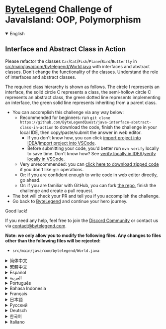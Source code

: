 # [ByteLegend](https://bytelegend.com) Challenge of JavaIsland: OOP, Polymorphism

<details open='true'>
<summary>English</summary>

## Interface and Abstract Class in Action

Please refactor the classes `Car`/`Cat`/`Fish`/`Plane`/`Bird`/`Butterfly` in [src/main/java/com/bytelegend/World.java](https://github.com/ByteLegendQuest/java-interface-abstract-class-in-action/blob/main/src/main/java/com/bytelegend/World.java) with interfaces and abstract classes.
Don't change the functionality of the classes. Understand the role of interfaces and abstract classes.

The required class hierarchy is shown as follows.
The circle I represents an interface, the solid circle C represents a class, the semi-hollow circle C represents an abstract class,
the green dotted line represents implementing an interface, the green solid line represents inheriting from a parent class.

- You can accomplish this challenge via any way below:
  - Recommended for beginners: run `git clone https://github.com/ByteLegendQuest/java-interface-abstract-class-in-action` to download the code,
    finish the challenge in your local IDE, then copy/paste/submit the answer in web editor.
    - If you don't know how, you can click [import project into IDEA](https://github.com/ByteLegendQuest/java-interface-abstract-class-in-action/blob/main/docs/en/clone-and-import.md)/[import project into VSCode](https://github.com/ByteLegendQuest/java-interface-abstract-class-in-action/blob/main/docs/en/clone-and-import-vscode.md).
    - Before submitting your code, you'd better run `mvn verify` locally to save time. Don't know how? See [verify locally in IDEA](https://github.com/ByteLegendQuest/java-interface-abstract-class-in-action/blob/main/docs/en/run-mvn-verify-idea.md)/[verify locally in VSCode](https://github.com/ByteLegendQuest/java-interface-abstract-class-in-action/blob/main/docs/en/run-mvn-verify-vscode.md).
  - Very unrecommended: you can [click here to download zipped code](https://codeload.github.com/ByteLegendQuest/java-interface-abstract-class-in-action/zip/refs/heads/main) if you don't like `git` operations.
  - Or: if you are confident enough to write code in web editor directly, go ahead.
  - Or: if you are familiar with GitHub, you can fork [the repo](https://github.com/ByteLegendQuest/java-interface-abstract-class-in-action), finish the challenge and create a pull request.
- The bot will check your PR and tell you if you accomplish the challenge.
- Go back to [ByteLegend](https://bytelegend.com) and continue your hero journey.

Good luck!

If you need any help, feel free to join the [Discord Community](https://discord.gg/35RreUUGWt) or contact us via [contact@bytelegend.com](mailto:contact@bytelegend.com).

**Note: we only allow you to modify the following files.
Any changes to files other than the following files will be rejected:**

- `src/main/java/com/bytelegend/World.java`

</details>

<details>
<summary>简体中文</summary>

## 接口与抽象类实战

请使用接口和抽象类重构[src/main/java/com/bytelegend/World.java](https://github.com/ByteLegendQuest/java-interface-abstract-class-in-action/blob/main/src/main/java/com/bytelegend/World.java)中的`Car`/`Cat`/`Fish`/`Plane`/`Bird`/`Butterfly`类，不改变其功能，体会接口和抽象类的作用。

要求的继承体系如图所示。其中，圆圈I代表接口，实心圆圈C代表类，半空心圆圈C代表抽象类，绿色虚线代表实现接口，绿色实现代表继承父类。

- 你可以使用以下任意一种方法完成挑战：
  - 初学者推荐：运行`git clone https://git.bytelegend.com/ByteLegendQuest/java-interface-abstract-class-in-action`将代码下载到本地，在本地使用IDE调试完成后复制到网页编辑器里提交。
    - 如果你不知道怎么做，可以点击[导入IDEA](https://github.com/ByteLegendQuest/java-interface-abstract-class-in-action/blob/main/docs/zh_hans/clone-and-import.md)/[导入VSCode](https://github.com/ByteLegendQuest/java-interface-abstract-class-in-action/blob/main/docs/zh_hans/clone-and-import-vscode.md)。
    - 在提交之前，你最好先在本地运行`mvn verify`验证一下答案，以节约时间。不知道如何做？请查看[在IDEA中本地验证](https://github.com/ByteLegendQuest/java-interface-abstract-class-in-action/blob/main/docs/zh_hans/run-mvn-verify-idea.md)/[在VSCode中本地验证](https://github.com/ByteLegendQuest/java-interface-abstract-class-in-action/blob/main/docs/zh_hans/run-mvn-verify-vscode.md)。
  - 非常不推荐：如果你实在不喜欢`git`命令行操作，你可以[点击这里直接下载打包好的代码](https://ghcodeload.bytelegend.com/ByteLegendQuest/java-interface-abstract-class-in-action/zip/refs/heads/main)。
  - 或者：如果你非常自信不需要下载代码到本地调试，可以使用网页编辑器直接提交。
  - 或者：如果你对GitHub非常熟悉，你可以fork[这个仓库](https://github.com/ByteLegendQuest/java-interface-abstract-class-in-action)、完成挑战后，创建一个Pull Request。
- 机器人将会检查你的答案，告诉你你是否通过了挑战。
- 回到[字节传说](https://bytelegend.com)，然后继续你的英雄旅程。

祝你好运！

如果你需要任何帮助，欢迎加入官方玩家QQ群（在[首页](https://bytelegend.com)右下角的`联系 & 关于`菜单里可以找到入群方式）或者[Discord社区](https://discord.gg/PvmqK3hF)，或email至[contact@bytelegend.com](mailto:contact@bytelegend.com)。

**注意：我们只允许您修改以下文件，任何对其他文件的修改都会被拒绝：**

- `src/main/java/com/bytelegend/World.java`

</details>

<details>
<summary>繁體中文</summary>

接口和抽像類在行動
---------

請使用接口和抽像類重構[src/main/java/com/bytelegend/World.java](https://github.com/ByteLegendQuest/java-interface-abstract-class-in-action/blob/main/src/main/java/com/bytelegend/World.java)中的`Car` / `Cat` / `Fish` / `Plane` / `Bird` / `Butterfly`類。不要更改類的功能。了解接口和抽像類的作用。

所需的類層次結構如下所示。圓圈I代表接口，實心圓C代表類，半空心圓C代表抽像類，綠色虛線代表實現接口，綠色實線代表從父類繼承。

-   您可以通過以下任何方式完成此挑戰：
    -   推薦給初學者：運行`git clone https://github.com/ByteLegendQuest/java-interface-abstract-class-in-action`下載代碼，在本地IDE中完成挑戰，然後復制/粘貼/提交答案網頁編輯器。
        -   如果你不知道怎麼做，你可以點擊[import project into IDEA](https://github.com/ByteLegendQuest/java-interface-abstract-class-in-action/blob/main/docs/en/clone-and-import.md) / [import project into VSCode](https://github.com/ByteLegendQuest/java-interface-abstract-class-in-action/blob/main/docs/en/clone-and-import-vscode.md) 。
        -   在提交代碼之前，您最好在本地運行`mvn verify`以節省時間。不知道怎麼樣？請參閱[在 IDEA](https://github.com/ByteLegendQuest/java-interface-abstract-class-in-action/blob/main/docs/en/run-mvn-verify-idea.md) [中進行本地驗證/在 VSCode 中進行本地驗證](https://github.com/ByteLegendQuest/java-interface-abstract-class-in-action/blob/main/docs/en/run-mvn-verify-vscode.md)。
    -   非常不推薦：如果你不喜歡`git`操作，可以[點擊這裡下載壓縮代碼](https://codeload.github.com/ByteLegendQuest/java-interface-abstract-class-in-action/zip/refs/heads/main)。
    -   或者：如果您有足夠的信心直接在 Web 編輯器中編寫代碼，請繼續。
    -   或者：如果你熟悉 GitHub，你可以 fork [倉庫](https://github.com/ByteLegendQuest/java-interface-abstract-class-in-action)，完成挑戰並創建一個拉取請求。
-   機器人會檢查你的 PR 並告訴你是否完成了挑戰。
-   回到[ByteLegend](https://bytelegend.com)繼續你的英雄之旅。

祝你好運！

如果您需要任何幫助，請隨時加入[Discord 社區](https://discord.gg/35RreUUGWt)或通過[contact@bytelegend.com](mailto:contact@bytelegend.com)聯繫我們。

**注意：我們只允許您修改以下文件。對以下文件以外的文件的任何更改都將被拒絕：**

-   `src/main/java/com/bytelegend/World.java`
</details>

<details>
<summary>Español</summary>

Interfaz y clase abstracta en acción
------------------------------------

Refactorice las clases `Car` / `Cat` / `Fish` / `Plane` / `Bird` / `Butterfly` en [src/main/java/com/bytelegend/World.java](https://github.com/ByteLegendQuest/java-interface-abstract-class-in-action/blob/main/src/main/java/com/bytelegend/World.java) con interfaces y clases abstractas. No cambie la funcionalidad de las clases. Comprender el papel de las interfaces y las clases abstractas.

La jerarquía de clases requerida se muestra a continuación. El círculo I representa una interfaz, el círculo sólido C representa una clase, el círculo semihueco C representa una clase abstracta, la línea punteada verde representa la implementación de una interfaz, la línea sólida verde representa la herencia de una clase principal.

-   Puede lograr este desafío de cualquier manera a continuación:
    -   Recomendado para principiantes: ejecute `git clone https://github.com/ByteLegendQuest/java-interface-abstract-class-in-action` para descargar el código, finalice el desafío en su IDE local, luego copie/pegue/envíe la respuesta en Editor web.
        -   Si no sabe cómo hacerlo, puede hacer clic en [importar proyecto a IDEA](https://github.com/ByteLegendQuest/java-interface-abstract-class-in-action/blob/main/docs/en/clone-and-import.md) / [importar proyecto a VSCode](https://github.com/ByteLegendQuest/java-interface-abstract-class-in-action/blob/main/docs/en/clone-and-import-vscode.md) .
        -   Antes de enviar su código, es mejor que ejecute `mvn verify` localmente para ahorrar tiempo. ¿No sabes cómo? Ver [verificar localmente en IDEA](https://github.com/ByteLegendQuest/java-interface-abstract-class-in-action/blob/main/docs/en/run-mvn-verify-idea.md) / [verificar localmente en VSCode](https://github.com/ByteLegendQuest/java-interface-abstract-class-in-action/blob/main/docs/en/run-mvn-verify-vscode.md) .
    -   Muy poco recomendado: puede [hacer clic aquí para descargar el código comprimido](https://codeload.github.com/ByteLegendQuest/java-interface-abstract-class-in-action/zip/refs/heads/main) si no le gustan las operaciones de `git` .
    -   O: si tiene la confianza suficiente para escribir código en el editor web directamente, adelante.
    -   O: si está familiarizado con GitHub, puede bifurcar [el repositorio](https://github.com/ByteLegendQuest/java-interface-abstract-class-in-action) , finalizar el desafío y crear una solicitud de extracción.
-   El bot verificará tu PR y te dirá si logras el desafío.
-   Regrese a [ByteLegend](https://bytelegend.com) y continúe su viaje de héroe.

¡Buena suerte!

Si necesita ayuda, no dude en unirse a la [comunidad de Discord](https://discord.gg/35RreUUGWt) o contáctenos a través de [contact@bytelegend.com](mailto:contact@bytelegend.com) .

**Nota: solo le permitimos modificar los siguientes archivos. Cualquier cambio en los archivos que no sean los siguientes archivos será rechazado:**

-   `src/main/java/com/bytelegend/World.java`
</details>

<details>
<summary>العربية</summary>

واجهة وفئة الملخص في العمل
--------------------------

يرجى إعادة تشكيل الفئات `Car` / `Cat` / `Fish` / `Plane` / `Bird` / `Butterfly` في [src / main / java / com / bytelegend / World.java](https://github.com/ByteLegendQuest/java-interface-abstract-class-in-action/blob/main/src/main/java/com/bytelegend/World.java) باستخدام واجهات وفصول مجردة. لا تغير وظائف الفئات. فهم دور الواجهات والفئات المجردة.

يتم عرض التسلسل الهرمي المطلوب للفئة على النحو التالي. تمثل الدائرة I واجهة ، وتمثل الدائرة الصلبة C فئة ، وتمثل الدائرة شبه المجوفة C فئة مجردة ، ويمثل الخط المنقط الأخضر تنفيذ واجهة ، ويمثل الخط الصلب الأخضر الموروث من فئة أصل.

-   يمكنك إنجاز هذا التحدي بأي طريقة أدناه:
    -   موصى به للمبتدئين: قم بتشغيل `git clone https://github.com/ByteLegendQuest/java-interface-abstract-class-in-action` لتنزيل الكود ، وإنهاء التحدي في IDE المحلي الخاص بك ، ثم نسخ / لصق / إرسال الإجابة في محررشبكة.
        -   إذا كنت لا تعرف كيف يمكنك النقر فوق [استيراد مشروع إلى IDEA](https://github.com/ByteLegendQuest/java-interface-abstract-class-in-action/blob/main/docs/en/clone-and-import.md) / [استيراد مشروع إلى VSCode](https://github.com/ByteLegendQuest/java-interface-abstract-class-in-action/blob/main/docs/en/clone-and-import-vscode.md) .
        -   قبل إرسال التعليمات البرمجية الخاصة بك ، من الأفضل تشغيل `mvn verify` محليًا لتوفير الوقت. لا أعرف كيف؟ انظر [التحقق محليًا في IDEA](https://github.com/ByteLegendQuest/java-interface-abstract-class-in-action/blob/main/docs/en/run-mvn-verify-idea.md) / [تحقق محليًا في VSCode](https://github.com/ByteLegendQuest/java-interface-abstract-class-in-action/blob/main/docs/en/run-mvn-verify-vscode.md) .
    -   غير موصى به على الإطلاق: يمكنك [النقر هنا لتنزيل رمز مضغوط](https://codeload.github.com/ByteLegendQuest/java-interface-abstract-class-in-action/zip/refs/heads/main) إذا كنت لا تحب عمليات `git` .
    -   أو: إذا كنت واثقًا بدرجة كافية لكتابة التعليمات البرمجية في محرر الويب مباشرةً ، فابدأ.
    -   أو: إذا كنت معتادًا على GitHub ، فيمكنك تفرع [الريبو](https://github.com/ByteLegendQuest/java-interface-abstract-class-in-action) وإنهاء التحدي وإنشاء طلب سحب.
-   سيتحقق الروبوت من العلاقات العامة الخاصة بك ويخبرك إذا أنجزت التحدي.
-   ارجع إلى [ByteLegend وتابع](https://bytelegend.com) رحلة بطلك.

حظا طيبا وفقك الله!

إذا كنت بحاجة إلى أي مساعدة ، فلا تتردد في الانضمام إلى [مجتمع Discord](https://discord.gg/35RreUUGWt) أو الاتصال بنا عبر [contact@bytelegend.com](mailto:contact@bytelegend.com) .

**ملاحظة: نسمح لك فقط بتعديل الملفات التالية. سيتم رفض أي تغييرات يتم إجراؤها على الملفات بخلاف الملفات التالية:**

-   `src/main/java/com/bytelegend/World.java`
</details>

<details>
<summary>Português</summary>

Interface e classe abstrata em ação
-----------------------------------

Por favor refatore as classes `Car` / `Cat` / `Fish` / `Plane` / `Bird` / `Butterfly` em [src/main/java/com/bytelegend/World.java](https://github.com/ByteLegendQuest/java-interface-abstract-class-in-action/blob/main/src/main/java/com/bytelegend/World.java) com interfaces e classes abstratas. Não altere a funcionalidade das classes. Compreender o papel das interfaces e classes abstratas.

A hierarquia de classe necessária é mostrada a seguir. O círculo I representa uma interface, o círculo sólido C representa uma classe, o círculo semi-oco C representa uma classe abstrata, a linha pontilhada verde representa a implementação de uma interface, a linha sólida verde representa a herança de uma classe pai.

-   Você pode realizar este desafio de qualquer maneira abaixo:
    -   Recomendado para iniciantes: execute `git clone https://github.com/ByteLegendQuest/java-interface-abstract-class-in-action` para baixar o código, conclua o desafio em seu IDE local e copie/cole/envie a resposta em editor web.
        -   Se você não sabe como, você pode clicar em [importar projeto para IDEA](https://github.com/ByteLegendQuest/java-interface-abstract-class-in-action/blob/main/docs/en/clone-and-import.md) / [importar projeto para VSCode](https://github.com/ByteLegendQuest/java-interface-abstract-class-in-action/blob/main/docs/en/clone-and-import-vscode.md) .
        -   Antes de enviar seu código, é melhor você executar `mvn verify` localmente para economizar tempo. Não sei como? Consulte [verificar localmente em IDEA](https://github.com/ByteLegendQuest/java-interface-abstract-class-in-action/blob/main/docs/en/run-mvn-verify-idea.md) / [verificar localmente em VSCode](https://github.com/ByteLegendQuest/java-interface-abstract-class-in-action/blob/main/docs/en/run-mvn-verify-vscode.md) .
    -   Muito não recomendado: você pode [clicar aqui para baixar o código zipado](https://codeload.github.com/ByteLegendQuest/java-interface-abstract-class-in-action/zip/refs/heads/main) se não gostar das operações do `git` .
    -   Ou: se você estiver confiante o suficiente para escrever código diretamente no editor web, vá em frente.
    -   Ou: se você estiver familiarizado com o GitHub, você pode bifurcar [o repo](https://github.com/ByteLegendQuest/java-interface-abstract-class-in-action) , finalizar o desafio e criar um pull request.
-   O bot verificará seu PR e informará se você cumprir o desafio.
-   Volte para [ByteLegend](https://bytelegend.com) e continue sua jornada de herói.

Boa sorte!

Se precisar de ajuda, sinta-se à vontade para se juntar à [Comunidade Discord](https://discord.gg/35RreUUGWt) ou entre em contato conosco via [contact@bytelegend.com](mailto:contact@bytelegend.com) .

**Nota: só permitimos que você modifique os seguintes arquivos. Quaisquer alterações em arquivos que não sejam os arquivos a seguir serão rejeitadas:**

-   `src/main/java/com/bytelegend/World.java`
</details>

<details>
<summary>Bahasa Indonesia</summary>

Antarmuka dan Kelas Abstrak dalam Tindakan
------------------------------------------

Harap perbaiki kelas `Car` / `Cat` / `Fish` / `Plane` / `Bird` / `Butterfly` -kupu di [src/main/java/com/bytelegend/World.java](https://github.com/ByteLegendQuest/java-interface-abstract-class-in-action/blob/main/src/main/java/com/bytelegend/World.java) dengan antarmuka dan kelas abstrak. Jangan ubah fungsionalitas kelas. Memahami peran antarmuka dan kelas abstrak.

Hirarki kelas yang diperlukan ditunjukkan sebagai berikut. Lingkaran I mewakili antarmuka, lingkaran padat C mewakili kelas, lingkaran setengah berongga C mewakili kelas abstrak, garis putus-putus hijau mewakili implementasi antarmuka, garis hijau solid mewakili pewarisan dari kelas induk.

-   Anda dapat menyelesaikan tantangan ini melalui cara apa pun di bawah ini:
    -   Direkomendasikan untuk pemula: jalankan `git clone https://github.com/ByteLegendQuest/java-interface-abstract-class-in-action` untuk mengunduh kode, selesaikan tantangan di IDE lokal Anda, lalu salin/tempel/kirim jawabannya di editor web.
        -   Jika Anda tidak tahu caranya, Anda bisa mengklik [import project into IDEA](https://github.com/ByteLegendQuest/java-interface-abstract-class-in-action/blob/main/docs/en/clone-and-import.md) / [import project into VSCode](https://github.com/ByteLegendQuest/java-interface-abstract-class-in-action/blob/main/docs/en/clone-and-import-vscode.md) .
        -   Sebelum mengirimkan kode Anda, Anda sebaiknya menjalankan `mvn verify` secara lokal untuk menghemat waktu. Tidak tahu bagaimana? Lihat [verifikasi secara lokal di IDEA](https://github.com/ByteLegendQuest/java-interface-abstract-class-in-action/blob/main/docs/en/run-mvn-verify-idea.md) / [verifikasi secara lokal di VSCode](https://github.com/ByteLegendQuest/java-interface-abstract-class-in-action/blob/main/docs/en/run-mvn-verify-vscode.md) .
    -   Sangat tidak direkomendasikan: Anda dapat [mengklik di sini untuk mengunduh kode zip](https://codeload.github.com/ByteLegendQuest/java-interface-abstract-class-in-action/zip/refs/heads/main) jika Anda tidak menyukai operasi `git` .
    -   Atau: jika Anda cukup percaya diri untuk menulis kode di editor web secara langsung, silakan.
    -   Atau: jika Anda terbiasa dengan GitHub, Anda dapat melakukan fork [repo](https://github.com/ByteLegendQuest/java-interface-abstract-class-in-action) , menyelesaikan tantangan, dan membuat permintaan tarik.
-   Bot akan memeriksa PR Anda dan memberi tahu Anda jika Anda menyelesaikan tantangan.
-   Kembali ke [ByteLegend](https://bytelegend.com) dan lanjutkan perjalanan pahlawan Anda.

Semoga berhasil!

Jika Anda memerlukan bantuan, jangan ragu untuk bergabung dengan [Komunitas Discord](https://discord.gg/35RreUUGWt) atau hubungi kami melalui [contact@bytelegend.com](mailto:contact@bytelegend.com) .

**Catatan: kami hanya mengizinkan Anda untuk mengubah file berikut. Setiap perubahan pada file selain file berikut akan ditolak:**

-   `src/main/java/com/bytelegend/World.java`
</details>

<details>
<summary>Français</summary>

Interface et classe abstraite en action
---------------------------------------

Veuillez refactoriser les classes `Car` / `Cat` / `Fish` / `Plane` / `Bird` / `Butterfly` dans [src/main/java/com/bytelegend/World.java](https://github.com/ByteLegendQuest/java-interface-abstract-class-in-action/blob/main/src/main/java/com/bytelegend/World.java) avec des interfaces et des classes abstraites. Ne modifiez pas la fonctionnalité des classes. Comprendre le rôle des interfaces et des classes abstraites.

La hiérarchie de classes requise est illustrée ci-dessous. Le cercle I représente une interface, le cercle plein C représente une classe, le cercle semi-creux C représente une classe abstraite, le trait pointillé vert représente l'implémentation d'une interface, le trait plein vert représente l'héritage d'une classe mère.

-   Vous pouvez accomplir ce défi de n'importe quelle manière ci-dessous:
    -   Recommandé pour les débutants : lancez `git clone https://github.com/ByteLegendQuest/java-interface-abstract-class-in-action` pour télécharger le code, terminez le défi dans votre IDE local, puis copiez/collez/soumettez la réponse dans éditeur web.
        -   Si vous ne savez pas comment, vous pouvez cliquer sur [importer le projet dans IDEA](https://github.com/ByteLegendQuest/java-interface-abstract-class-in-action/blob/main/docs/en/clone-and-import.md) / [importer le projet dans VSCode](https://github.com/ByteLegendQuest/java-interface-abstract-class-in-action/blob/main/docs/en/clone-and-import-vscode.md) .
        -   Avant de soumettre votre code, vous feriez mieux d'exécuter `mvn verify` localement pour gagner du temps. Vous ne savez pas comment ? Voir [vérifier localement dans IDEA](https://github.com/ByteLegendQuest/java-interface-abstract-class-in-action/blob/main/docs/en/run-mvn-verify-idea.md) / [vérifier localement dans VSCode](https://github.com/ByteLegendQuest/java-interface-abstract-class-in-action/blob/main/docs/en/run-mvn-verify-vscode.md) .
    -   Très déconseillé : vous pouvez [cliquer ici pour télécharger le code compressé](https://codeload.github.com/ByteLegendQuest/java-interface-abstract-class-in-action/zip/refs/heads/main) si vous n'aimez pas les opérations `git` .
    -   Ou : si vous êtes suffisamment confiant pour écrire du code directement dans l'éditeur Web, continuez.
    -   Ou : si vous êtes familier avec GitHub, vous pouvez forker [le dépôt](https://github.com/ByteLegendQuest/java-interface-abstract-class-in-action) , terminer le défi et créer une demande d'extraction.
-   Le bot vérifiera votre PR et vous dira si vous accomplissez le défi.
-   Retournez à [ByteLegend](https://bytelegend.com) et continuez votre voyage de héros.

Bonne chance!

Si vous avez besoin d'aide, n'hésitez pas à rejoindre la [communauté Discord](https://discord.gg/35RreUUGWt) ou à nous contacter via [contact@bytelegend.com](mailto:contact@bytelegend.com) .

**Remarque : nous vous autorisons uniquement à modifier les fichiers suivants. Toute modification de fichiers autres que les fichiers suivants sera rejetée :**

-   `src/main/java/com/bytelegend/World.java`
</details>

<details>
<summary>日本語</summary>

動作中のインターフェースと抽象クラス
------------------

インターフェイスと抽象クラスを使用して、 [src / main / java / com / bytelegend/World.java](https://github.com/ByteLegendQuest/java-interface-abstract-class-in-action/blob/main/src/main/java/com/bytelegend/World.java)のクラス`Car` / `Cat` / `Fish` / `Plane` / `Bird` / `Butterfly`をリファクタリングしてください。クラスの機能を変更しないでください。インターフェイスと抽象クラスの役割を理解します。

必要なクラス階層は次のとおりです。円Iはインターフェースを表し、実線の円Cはクラスを表し、半中空の円Cは抽象クラスを表し、緑色の点線はインターフェースの実装を表し、緑色の実線は親クラスからの継承を表します。

-   この課題は、以下のいずれかの方法で達成できます。
    -   初心者に推奨： `git clone https://github.com/ByteLegendQuest/java-interface-abstract-class-in-action`を実行してコードをダウンロードし、ローカルIDEでチャレンジを終了してから、で回答をコピー/貼り付け/送信します。 Webエディター。
        -   方法がわからない場合は、\[ [プロジェクトをIDEAにインポート](https://github.com/ByteLegendQuest/java-interface-abstract-class-in-action/blob/main/docs/en/clone-and-import.md)\]/\[ [プロジェクトをVSCodeにインポート](https://github.com/ByteLegendQuest/java-interface-abstract-class-in-action/blob/main/docs/en/clone-and-import-vscode.md)\]をクリックできます。
        -   コードを送信する前に、時間を節約するためにローカルで`mvn verify`実行することをお勧めします。方法がわかりませんか？ [IDEAでローカルに](https://github.com/ByteLegendQuest/java-interface-abstract-class-in-action/blob/main/docs/en/run-mvn-verify-idea.md)[検証する/VSCodeでローカルに](https://github.com/ByteLegendQuest/java-interface-abstract-class-in-action/blob/main/docs/en/run-mvn-verify-vscode.md)検証するを参照してください。
    -   非常に推奨されていません`git`操作が気に入らない場合は、 [ここをクリックしてzipコードをダウンロード](https://codeload.github.com/ByteLegendQuest/java-interface-abstract-class-in-action/zip/refs/heads/main)できます。
    -   または：Webエディターで直接コードを記述できる自信がある場合は、先に進んでください。
    -   または：GitHubに精通している場合は[、リポジトリ](https://github.com/ByteLegendQuest/java-interface-abstract-class-in-action)をフォークしてチャレンジを終了し、プルリクエストを作成できます。
-   ボットはPRをチェックし、チャレンジを達成したかどうかを通知します。
-   [ByteLegend](https://bytelegend.com)に戻り、ヒーローの旅を続けてください。

幸運を！

ヘルプが必要な場合は、 [Discordコミュニティ](https://discord.gg/35RreUUGWt)に参加するか、contact [@bytelegend.com](mailto:contact@bytelegend.com)からお問い合わせください。

**注：変更できるのは次のファイルのみです。次のファイル以外のファイルへの変更は拒否されます。**

-   `src/main/java/com/bytelegend/World.java`
</details>

<details>
<summary>Русский</summary>

Интерфейс и абстрактный класс в действии
----------------------------------------

Пожалуйста, рефакторинг классов `Car` / `Cat` / `Fish` / `Plane` / `Bird` / `Butterfly` в [src/main/java/com/bytelegend/World.java](https://github.com/ByteLegendQuest/java-interface-abstract-class-in-action/blob/main/src/main/java/com/bytelegend/World.java) с интерфейсами и абстрактными классами. Не изменяйте функциональность классов. Понимать роль интерфейсов и абстрактных классов.

Требуемая иерархия классов показана ниже. Круг I представляет интерфейс, сплошной круг C представляет класс, полупустой круг C представляет абстрактный класс, зеленая пунктирная линия представляет реализацию интерфейса, зеленая сплошная линия представляет наследование от родительского класса.

-   Вы можете выполнить эту задачу любым способом, указанным ниже:
    -   Рекомендуется для начинающих: запустите `git clone https://github.com/ByteLegendQuest/java-interface-abstract-class-in-action` , чтобы загрузить код, выполните задание в локальной среде IDE, затем скопируйте/вставьте/отправьте ответ в веб-редактор.
        -   Если вы не знаете как, вы можете нажать [импортировать проект в IDEA](https://github.com/ByteLegendQuest/java-interface-abstract-class-in-action/blob/main/docs/en/clone-and-import.md) / [импортировать проект в VSCode](https://github.com/ByteLegendQuest/java-interface-abstract-class-in-action/blob/main/docs/en/clone-and-import-vscode.md) .
        -   Перед отправкой кода вам лучше запустить `mvn verify` локально, чтобы сэкономить время. Не знаете как? См. « [Проверить локально в IDEA](https://github.com/ByteLegendQuest/java-interface-abstract-class-in-action/blob/main/docs/en/run-mvn-verify-idea.md) / [проверить локально в VSCode»](https://github.com/ByteLegendQuest/java-interface-abstract-class-in-action/blob/main/docs/en/run-mvn-verify-vscode.md) .
    -   Крайне не рекомендуется: вы можете [нажать здесь, чтобы загрузить заархивированный код](https://codeload.github.com/ByteLegendQuest/java-interface-abstract-class-in-action/zip/refs/heads/main) , если вам не нравятся операции `git` .
    -   Или: если вы достаточно уверены, чтобы писать код напрямую в веб-редакторе, вперед.
    -   Или: если вы знакомы с GitHub, вы можете разветвить [репозиторий](https://github.com/ByteLegendQuest/java-interface-abstract-class-in-action) , выполнить задание и создать запрос на включение.
-   Бот проверит ваш PR и сообщит, выполнили ли вы задание.
-   Вернитесь в [ByteLegend](https://bytelegend.com) и продолжайте свое героическое путешествие.

Удачи!

Если вам нужна помощь, присоединяйтесь к [сообществу Discord](https://discord.gg/35RreUUGWt) или свяжитесь с нами по [адресу contact@bytelegend.com](mailto:contact@bytelegend.com) .

**Примечание: мы разрешаем вам изменять только следующие файлы. Любые изменения в файлах, кроме следующих файлов, будут отклонены:**

-   `src/main/java/com/bytelegend/World.java`
</details>

<details>
<summary>Deutsch</summary>

Schnittstelle und abstrakte Klasse in Aktion
--------------------------------------------

Bitte überarbeiten Sie die Klassen `Car` / `Cat` / `Fish` / `Plane` / `Bird` / `Butterfly` in [src/main/java/com/bytelegend/World.java](https://github.com/ByteLegendQuest/java-interface-abstract-class-in-action/blob/main/src/main/java/com/bytelegend/World.java) mit Schnittstellen und abstrakten Klassen. Ändern Sie nicht die Funktionalität der Klassen. Verstehen Sie die Rolle von Schnittstellen und abstrakten Klassen.

Die erforderliche Klassenhierarchie wird wie folgt dargestellt. Der Kreis I stellt eine Schnittstelle dar, der durchgezogene Kreis C stellt eine Klasse dar, der halbhohle Kreis C stellt eine abstrakte Klasse dar, die grüne gepunktete Linie stellt die Implementierung einer Schnittstelle dar, die grüne durchgezogene Linie stellt das Erben von einer Elternklasse dar.

-   Sie können diese Herausforderung auf eine der folgenden Arten meistern:
    -   Empfohlen für Anfänger: Führen Sie `git clone https://github.com/ByteLegendQuest/java-interface-abstract-class-in-action` aus, um den Code herunterzuladen, beenden Sie die Herausforderung in Ihrer lokalen IDE und kopieren/fügen Sie dann die Antwort ein/senden Sie sie ein Web-Editor.
        -   Wenn Sie nicht wissen wie, können Sie auf [Projekt in IDEA](https://github.com/ByteLegendQuest/java-interface-abstract-class-in-action/blob/main/docs/en/clone-and-import.md) [importieren / Projekt in VSCode importieren klicken](https://github.com/ByteLegendQuest/java-interface-abstract-class-in-action/blob/main/docs/en/clone-and-import-vscode.md) .
        -   Bevor Sie Ihren Code einreichen, sollten Sie `mvn verify` besser lokal ausführen, um Zeit zu sparen. Sie wissen nicht wie? Siehe [Lokal verifizieren in IDEA](https://github.com/ByteLegendQuest/java-interface-abstract-class-in-action/blob/main/docs/en/run-mvn-verify-idea.md) / [Lokal verifizieren in VSCode](https://github.com/ByteLegendQuest/java-interface-abstract-class-in-action/blob/main/docs/en/run-mvn-verify-vscode.md) .
    -   Sehr nicht zu empfehlen: Sie können [hier klicken, um den gezippten Code herunterzuladen,](https://codeload.github.com/ByteLegendQuest/java-interface-abstract-class-in-action/zip/refs/heads/main) wenn Sie `git` -Operationen nicht mögen.
    -   Oder: Wenn Sie sicher genug sind, Code direkt im Web-Editor zu schreiben, fahren Sie fort.
    -   Oder: Wenn Sie sich mit GitHub auskennen, können Sie [das Repo forken](https://github.com/ByteLegendQuest/java-interface-abstract-class-in-action) , die Challenge beenden und einen Pull-Request erstellen.
-   Der Bot überprüft Ihre PR und teilt Ihnen mit, ob Sie die Herausforderung meistern.
-   Gehen Sie zurück zu [ByteLegend](https://bytelegend.com) und setzen Sie Ihre Heldenreise fort.

Viel Glück!

Wenn Sie Hilfe benötigen, können Sie sich gerne der [Discord Community](https://discord.gg/35RreUUGWt) anschließen oder uns über [contact@bytelegend.com kontaktieren](mailto:contact@bytelegend.com) .

**Hinweis: Wir erlauben Ihnen nur, die folgenden Dateien zu ändern. Alle Änderungen an anderen Dateien als den folgenden Dateien werden abgelehnt:**

-   `src/main/java/com/bytelegend/World.java`
</details>

<details>
<summary>한국어</summary>

작동 중인 인터페이스 및 추상 클래스
--------------------

인터페이스 및 추상 클래스를 사용하여 [src/main/java/com/bytelegend/World.java](https://github.com/ByteLegendQuest/java-interface-abstract-class-in-action/blob/main/src/main/java/com/bytelegend/World.java) 의 `Car` / `Cat` / `Fish` / `Plane` / `Bird` / `Butterfly` 클래스를 리팩토링하십시오. 클래스의 기능을 변경하지 마십시오. 인터페이스와 추상 클래스의 역할을 이해합니다.

필요한 클래스 계층은 다음과 같습니다. 원 I은 인터페이스를 나타내고, 실선 원 C는 클래스를 나타내고, 반 중공 원 C는 추상 클래스를 나타내고, 녹색 점선은 인터페이스 구현을 나타내고, 녹색 실선은 부모 클래스에서 상속을 나타냅니다.

-   아래 방법을 통해 이 챌린지를 완료할 수 있습니다.
    -   초보자에게 권장: `git clone https://github.com/ByteLegendQuest/java-interface-abstract-class-in-action` 을 실행하여 코드를 다운로드하고 로컬 IDE에서 챌린지를 완료한 다음 복사/붙여넣기/제출 웹 에디터.
        -   방법을 모르는 경우 [프로젝트를 IDEA로](https://github.com/ByteLegendQuest/java-interface-abstract-class-in-action/blob/main/docs/en/clone-and-import.md) [가져오기 / 프로젝트를 VSCode로 가져](https://github.com/ByteLegendQuest/java-interface-abstract-class-in-action/blob/main/docs/en/clone-and-import-vscode.md) 오기를 클릭할 수 있습니다.
        -   코드를 제출하기 전에 시간을 절약하기 위해 로컬에서 `mvn verify` 를 실행하는 것이 좋습니다. 방법을 모르십니까? [IDEA에서 로컬로](https://github.com/ByteLegendQuest/java-interface-abstract-class-in-action/blob/main/docs/en/run-mvn-verify-idea.md) [확인/VSCode에서 로컬로](https://github.com/ByteLegendQuest/java-interface-abstract-class-in-action/blob/main/docs/en/run-mvn-verify-vscode.md) 확인을 참조하세요.
    -   매우 권장하지 않음: `git` 작업이 마음에 들지 않으면 [여기를 클릭하여 압축 코드를 다운로드](https://codeload.github.com/ByteLegendQuest/java-interface-abstract-class-in-action/zip/refs/heads/main) 할 수 있습니다.
    -   또는 웹 편집기에서 직접 코드를 작성할 만큼 자신이 있다면 계속 진행하십시오.
    -   또는 GitHub에 익숙하다면 리포지토리를 분기 [하고](https://github.com/ByteLegendQuest/java-interface-abstract-class-in-action) 챌린지를 완료하고 풀 요청을 생성할 수 있습니다.
-   봇은 PR을 확인하고 도전 과제를 달성했는지 알려줍니다.
-   [ByteLegend](https://bytelegend.com) 로 돌아가 영웅 여정을 계속하세요.

행운을 빕니다!

도움이 필요하면 언제든지 [Discord 커뮤니티](https://discord.gg/35RreUUGWt) 에 가입하거나 [contact@bytelegend.com](mailto:contact@bytelegend.com) 을 통해 문의하세요.

**참고: 다음 파일만 수정할 수 있습니다. 다음 파일 이외의 파일에 대한 변경 사항은 거부됩니다.**

-   `src/main/java/com/bytelegend/World.java`
</details>

<details>
<summary>Italiano</summary>

Interfaccia e classe astratta in azione
---------------------------------------

Per favore refactoring delle classi `Car` / `Cat` / `Fish` / `Plane` / `Bird` / `Butterfly` in [src/main/java/com/bytelegend/World.java](https://github.com/ByteLegendQuest/java-interface-abstract-class-in-action/blob/main/src/main/java/com/bytelegend/World.java) con interfacce e classi astratte. Non modificare la funzionalità delle classi. Comprendere il ruolo delle interfacce e delle classi astratte.

La gerarchia di classi richiesta è mostrata come segue. Il cerchio I rappresenta un'interfaccia, il cerchio pieno C rappresenta una classe, il cerchio semi-cavo C rappresenta una classe astratta, la linea tratteggiata verde rappresenta l'implementazione di un'interfaccia, la linea continua verde rappresenta l'ereditarietà da una classe genitore.

-   Puoi portare a termine questa sfida in qualsiasi modo di seguito:
    -   Consigliato per i principianti: esegui `git clone https://github.com/ByteLegendQuest/java-interface-abstract-class-in-action` per scaricare il codice, completa la sfida nel tuo IDE locale, quindi copia/incolla/invia la risposta in editore web.
        -   Se non sai come fare, puoi fare clic su [importa progetto in IDEA](https://github.com/ByteLegendQuest/java-interface-abstract-class-in-action/blob/main/docs/en/clone-and-import.md) / [importa progetto in VSCode](https://github.com/ByteLegendQuest/java-interface-abstract-class-in-action/blob/main/docs/en/clone-and-import-vscode.md) .
        -   Prima di inviare il codice, è meglio eseguire `mvn verify` in locale per risparmiare tempo. Non sai come? Vedere [verifica in locale in IDEA](https://github.com/ByteLegendQuest/java-interface-abstract-class-in-action/blob/main/docs/en/run-mvn-verify-idea.md) / [verifica in locale in VSCode](https://github.com/ByteLegendQuest/java-interface-abstract-class-in-action/blob/main/docs/en/run-mvn-verify-vscode.md) .
    -   Molto sconsigliato: puoi fare [clic qui per scaricare il codice zippato](https://codeload.github.com/ByteLegendQuest/java-interface-abstract-class-in-action/zip/refs/heads/main) se non ti piacciono le operazioni `git` .
    -   Oppure: se sei abbastanza sicuro da scrivere il codice direttamente nell'editor web, vai avanti.
    -   Oppure: se hai familiarità con GitHub, puoi eseguire il fork [del repository](https://github.com/ByteLegendQuest/java-interface-abstract-class-in-action) , completare la sfida e creare una richiesta pull.
-   Il bot controllerà il tuo PR e ti dirà se hai superato la sfida.
-   Torna a [ByteLegend](https://bytelegend.com) e continua il tuo viaggio da eroe.

In bocca al lupo!

Se hai bisogno di aiuto, non esitare a unirti alla [community di Discord](https://discord.gg/35RreUUGWt) o contattaci tramite [contact@bytelegend.com](mailto:contact@bytelegend.com) .

**Nota: ti permettiamo solo di modificare i seguenti file. Eventuali modifiche ai file diversi dai seguenti file verranno rifiutate:**

-   `src/main/java/com/bytelegend/World.java`
</details>
